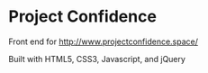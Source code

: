 # Project Confidence
Front end for http://www.projectconfidence.space/

Built with HTML5, CSS3, Javascript, and jQuery
